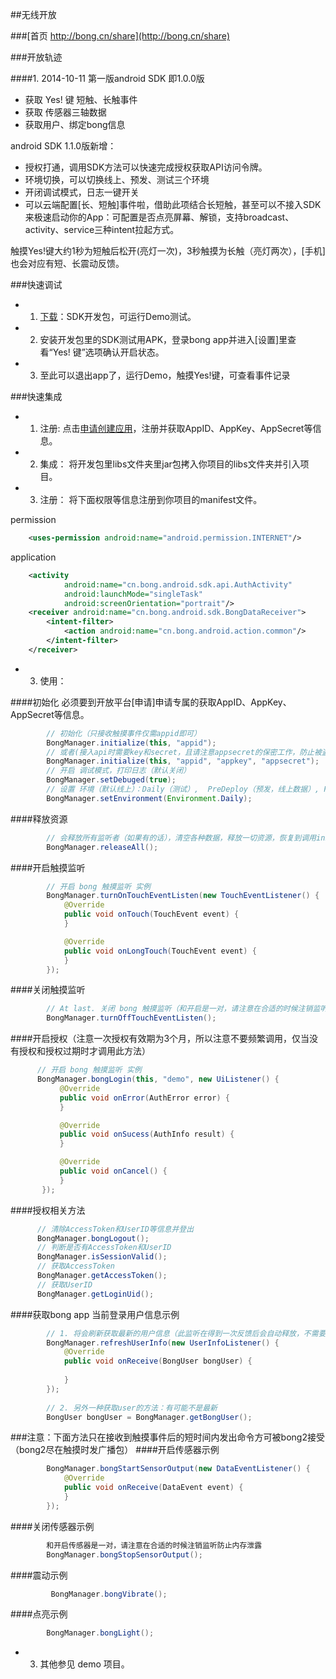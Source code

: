 
##无线开放 

###[首页 http://bong.cn/share](http://bong.cn/share)

###开放轨迹

####1. 2014-10-11 
第一版android SDK 即1.0.0版
- 获取 Yes! 键 短触、长触事件
- 获取 传感器三轴数据
- 获取用户、绑定bong信息

android SDK 1.1.0版新增：
- 授权打通，调用SDK方法可以快速完成授权获取API访问令牌。
- 环境切换，可以切换线上、预发、测试三个环境
- 开闭调试模式，日志一键开关
- 可以云端配置[长、短触]事件啦，借助此项结合长短触，甚至可以不接入SDK来极速启动你的App：可配置是否点亮屏幕、解锁，支持broadcast、activity、service三种intent拉起方式。

触摸Yes!键大约1秒为短触后松开(亮灯一次)，3秒触摸为长触（亮灯两次），[手机]也会对应有短、长震动反馈。

###快速调试

- 1. [下载](http://bong.cn/share/bong-sdk-android.zip)：SDK开发包，可运行Demo测试。
- 2. 安装开发包里的SDK测试用APK，登录bong app并进入[设置]里查看“Yes! 键”选项确认开启状态。
- 3. 至此可以退出app了，运行Demo，触摸Yes!键，可查看事件记录

###快速集成


- 1. 注册:  点击[申请创建应用](http://bong.cn/share/mobile.html)，注册并获取AppID、AppKey、AppSecret等信息。
- 2. 集成： 将开发包里libs文件夹里jar包拷入你项目的libs文件夹并引入项目。
- 3. 注册： 将下面权限等信息注册到你项目的manifest文件。

permission
```xml
    <uses-permission android:name="android.permission.INTERNET"/>
```
application
```xml
    <activity
            android:name="cn.bong.android.sdk.api.AuthActivity"
            android:launchMode="singleTask"
            android:screenOrientation="portrait"/>
    <receiver android:name="cn.bong.android.sdk.BongDataReceiver">
        <intent-filter>
            <action android:name="cn.bong.android.action.common"/>
        </intent-filter>
    </receiver>
```
- 3. 使用：

####初始化
必须要到开放平台[申请]申请专属的获取AppID、AppKey、AppSecret等信息。
```java
        // 初始化（只接收触摸事件仅需appid即可）
        BongManager.initialize(this, "appid");
        // 或者(接入api时需要key和secret，且请注意appsecret的保密工作，防止被盗用)
        BongManager.initialize(this, "appid", "appkey", "appsecret"); 
        // 开启 调试模式，打印日志（默认关闭）
        BongManager.setDebuged(true);
        // 设置 环境（默认线上）：Daily（测试）,  PreDeploy（预发，线上数据）, Product（线上）;
        BongManager.setEnvironment(Environment.Daily);
```

####释放资源

```java
        // 会释放所有监听者（如果有的话），清空各种数据，释放一切资源，恢复到调用initialize方法前的状态。
        BongManager.releaseAll();
```

####开启触摸监听
```java
        // 开启 bong 触摸监听 实例 
        BongManager.turnOnTouchEventListen(new TouchEventListener() {
            @Override
            public void onTouch(TouchEvent event) {
            }

            @Override
            public void onLongTouch(TouchEvent event) {
            }
        });
```

####关闭触摸监听
```java
        // At last. 关闭 bong 触摸监听（和开启是一对，请注意在合适的时候注销监听防止内存泄露）
        BongManager.turnOffTouchEventListen();
```

####开启授权（注意一次授权有效期为3个月，所以注意不要频繁调用，仅当没有授权和授权过期时才调用此方法）
```java
      // 开启 bong 触摸监听 实例 
      BongManager.bongLogin(this, "demo", new UiListener() {
           @Override
           public void onError(AuthError error) {
           }

           @Override
           public void onSucess(AuthInfo result) {
           }

           @Override
           public void onCancel() {
           }
       });
```

####授权相关方法
```java
      // 清除AccessToken和UserID等信息并登出
      BongManager.bongLogout();
      // 判断是否有AccessToken和UserID
      BongManager.isSessionValid();
      // 获取AccessToken
      BongManager.getAccessToken();
      // 获取UserID
      BongManager.getLoginUid();
```

####获取bong app 当前登录用户信息示例 
```java
        // 1. 将会刷新获取最新的用户信息（此监听在得到一次反馈后会自动释放，不需要解显式注销监听）
        BongManager.refreshUserInfo(new UserInfoListener() {
            @Override
            public void onReceive(BongUser bongUser) {
            
            }
        });
        
        // 2. 另外一种获取user的方法：有可能不是最新
        BongUser bongUser = BongManager.getBongUser();
```
###注意：下面方法只在接收到触摸事件后的短时间内发出命令方可被bong2接受（bong2尽在触摸时发广播包）
####开启传感器示例 
```java
        BongManager.bongStartSensorOutput(new DataEventListener() {
            @Override
            public void onReceive(DataEvent event) {
            }
        });
```
####关闭传感器示例 
```java
        和开启传感器是一对，请注意在合适的时候注销监听防止内存泄露
        BongManager.bongStopSensorOutput();
```
####震动示例  
```java
         BongManager.bongVibrate();
```
####点亮示例  
```java
        BongManager.bongLight();
```

- 3. 其他参见 demo 项目。

